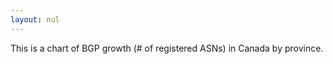 ```yaml
---
layout: nul
---
```

This is a chart of BGP growth (# of registered ASNs) in Canada by province.

<script src="/static/vendor/Chart.min.js"></script>
<div style="width:90%">
	<div>
		<canvas id="canvas" height="300" width="600"></canvas>
	</div>
</div>

<script>
	var randomScalingFactor = function(){ return Math.round(Math.random()*100)};
	var lineChartData = {
		labels : [1985, 1986, 1987, 1988, 1989, 1990, 1991, 1992, 1993, 1994, 1995, 1996, 1997, 1998, 1999, 2000, 2001, 2002, 2003, 2004, 2005, 2006, 2007, 2008, 2009, 2010, 2011, 2012, 2013, 2014, 2015, 2016, 2017],
		datasets : [
			{
				label: "AB ASNs Assigned",
				fillColor : "rgba(255,0,0,0.2)",
				strokeColor : "rgba(255,0,0,1)",
				pointColor : "rgba(255,0,0,1)",
				pointStrokeColor : "#fff",
				pointHighlightFill : "#fff",
				pointHighlightStroke : "rgba(255,0,0,1)",
				data : [0,0,0,0,1,1,1,1,3,4,4,6,10,11,13,21,28,36,42,48,54,64,72,77,89,94,105,121,139,147,161,171,173]
			},
			{
				label: "BC ASNs Assigned",
				fillColor : "rgba(226, 87, 30,0.2)",
				strokeColor : "rgba(226, 87, 30,1)",
				pointColor : "rgba(226, 87, 30,1)",
				pointStrokeColor : "#fff",
				pointHighlightFill : "#fff",
				pointHighlightStroke : "rgba(226, 87, 30,1)",
				data : [0,0,0,0,1,1,1,1,2,5,7,12,15,17,20,30,35,43,47,50,54,60,68,78,89,99,108,130,151,171,178,191,195]
			},
			{
				label: "MB ASNs Assigned",
				fillColor : "rgba(255, 127, 0,0.2)",
				strokeColor : "rgba(255, 127, 0,1)",
				pointColor : "rgba(255, 127, 0,1)",
				pointStrokeColor : "#fff",
				pointHighlightFill : "#fff",
				pointHighlightStroke : "rgba(255, 127, 0,1)",
				data : [0,0,0,0,0,1,1,1,1,1,1,3,3,5,5,8,13,14,15,17,21,22,26,28,30,30,34,36,49,57,69,77,79]
			},
			{
				label: "NB ASNs Assigned",
				fillColor : "rgba(255, 255, 0,0.2)",
				strokeColor : "rgba(255, 255, 0,1)",
				pointColor : "rgba(255, 255, 0,1)",
				pointStrokeColor : "#fff",
				pointHighlightFill : "#fff",
				pointHighlightStroke : "rgba(255, 255, 0,1)",
				data : [0,0,0,0,0,1,1,1,1,1,1,1,2,2,3,4,4,6,8,10,12,14,17,19,19,19,20,21,21,23,25,27,27]
			},
			{
				label: "NL ASNs Assigned",
				fillColor : "rgba(0, 255, 0,0.2)",
				strokeColor : "rgba(0, 255, 0,1)",
				pointColor : "rgba(0, 255, 0,1)",
				pointStrokeColor : "#fff",
				pointHighlightFill : "#fff",
				pointHighlightStroke : "rgba(0, 255, 0,1)",
				data : [0,0,0,0,0,0,0,0,0,0,0,2,2,3,3,3,3,3,3,3,3,4,6,7,7,9,9,10,12,13,13,14,15]
			},
			{
				label: "NS ASNs Assigned",
				fillColor : "rgba(150, 191, 51,0.2)",
				strokeColor : "rgba(150, 191, 51,1)",
				pointColor : "rgba(150, 191, 51,1)",
				pointStrokeColor : "#fff",
				pointHighlightFill : "#fff",
				pointHighlightStroke : "rgba(150, 191, 51,1)",
				data : [1,1,1,1,1,2,2,2,2,2,3,4,4,7,7,7,9,9,11,12,14,15,17,17,18,21,23,27,27,28,31,32,32]
			},
			{
				label: "NT ASNs Assigned",
				fillColor : "rgba(0, 0, 255,0.2)",
				strokeColor : "rgba(0, 0, 255,1)",
				pointColor : "rgba(0, 0, 255,1)",
				pointStrokeColor : "#fff",
				pointHighlightFill : "#fff",
				pointHighlightStroke : "rgba(0, 0, 255,1)",
				data : [0,0,0,0,0,0,0,0,0,0,0,0,0,0,1,1,2,2,2,2,3,3,3,3,3,3,4,4,4,4,4,4,4]
			},
			{
				label: "ON ASNs Assigned",
				fillColor : "rgba(75, 0, 130,0.2)",
				strokeColor : "rgba(75, 0, 130,1)",
				pointColor : "rgba(75, 0, 130,1)",
				pointStrokeColor : "#fff",
				pointHighlightFill : "#fff",
				pointHighlightStroke : "rgba(75, 0, 130,1)",
				data : [0,1,1,2,3,8,8,10,14,32,47,58,79,94,115,145,184,224,255,299,327,365,395,427,463,504,539,570,619,656,709,758,765]
			},
			{
				label: "PE ASNs Assigned",
				fillColor : "rgba(139, 0, 255,0.2)",
				strokeColor : "rgba(139, 0, 255,1)",
				pointColor : "rgba(139, 0, 255,1)",
				pointStrokeColor : "#fff",
				pointHighlightFill : "#fff",
				pointHighlightStroke : "rgba(139, 0, 255,1)",
				data : [0,0,0,0,0,1,1,1,1,1,1,1,3,3,3,3,3,3,3,3,3,3,3,4,4,5,5,5,5,5,5,5,5]
			},
			{
				label: "QC ASNs Assigned",
				fillColor : "rgba(221,187,205,0.2)",
				strokeColor : "rgba(221,187,205,1)",
				pointColor : "rgba(221,187,205,1)",
				pointStrokeColor : "#fff",
				pointHighlightFill : "#fff",
				pointHighlightStroke : "rgba(221,187,205,1)",
				data : [0,0,0,0,1,2,3,3,4,8,12,16,20,23,29,38,48,52,60,69,80,93,108,126,138,155,178,195,214,232,245,266,272]
			},
			{
				label: "SK ASNs Assigned",
				fillColor : "rgba(231,187,205,0.2)",
				strokeColor : "rgba(231,187,205,1)",
				pointColor : "rgba(231,187,205,1)",
				pointStrokeColor : "#fff",
				pointHighlightFill : "#fff",
				pointHighlightStroke : "rgba(231,187,205,1)",
				data : [0,0,0,0,0,0,0,0,0,1,1,1,1,1,1,2,6,8,11,12,12,15,15,16,17,20,20,21,22,24,27,29,30]
			},
			{
				label: "YT ASNs Assigned",
				fillColor : "rgba(161,227,136,0.2)",
				strokeColor : "rgba(161,227,136,1)",
				pointColor : "rgba(161,227,136,1)",
				pointStrokeColor : "#fff",
				pointHighlightFill : "#fff",
				pointHighlightStroke : "rgba(161,227,136,1)",
				data : [0,0,0,0,0,0,0,0,0,0,1,1,2,2,2,2,3,3,3,3,3,3,3,3,3,3,3,3,3,3,3,3,3]
			}
		]

	}

window.onload = function(){
	var ctx = document.getElementById("canvas").getContext("2d");
	window.myLine = new Chart(ctx).Line(lineChartData, {
		responsive: true,
		animation: true,
		animationEasing: "easeOutBounce",
		multiTooltipTemplate: "<%=datasetLabel%>: <%= value %>"
	});
}

</script>

